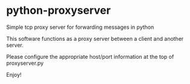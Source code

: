 python-proxyserver
==================

Simple tcp proxy server for forwarding messages in python

This software functions as a proxy server between a client and another server.

Please configure the appropriate host/port information at the top of proxyserver.py

Enjoy!
